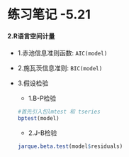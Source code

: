 # 练习笔记 -5.21

#### 2.R语言空间计量

- 1.赤池信息准则函数: `AIC(model)`

- 2.施瓦茨信息准则: `BIC(model)`

- 3.假设检验

  - 1.B-P检验

  ```R
  #首先引入包lmtest 和 tseries
  bptest(model)
  ```
  - 2.J-B检验

  ```R
  jarque.beta.test(model$residuals)
  ```

  